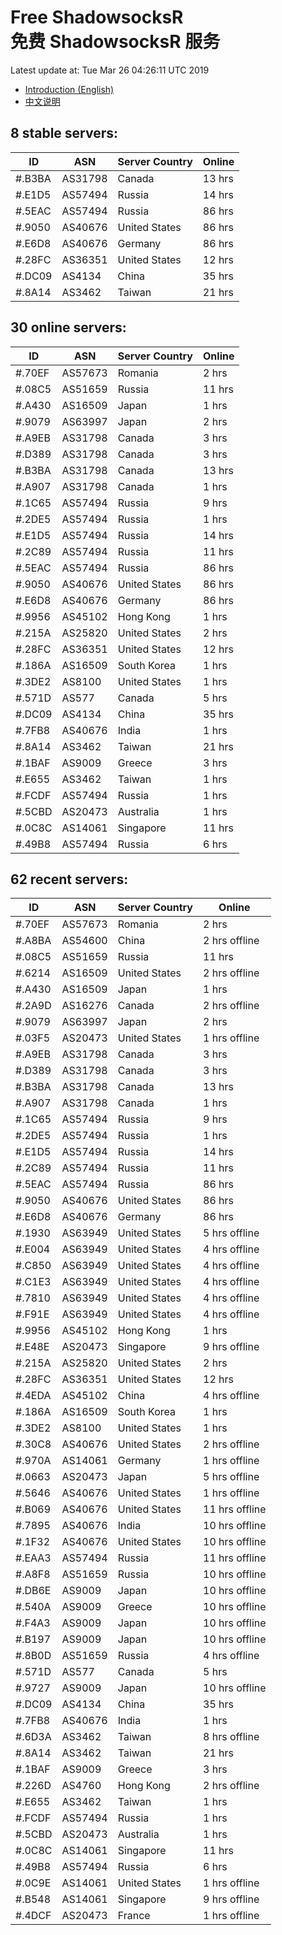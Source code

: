 # Free ShadowsocksR<br>免费 ShadowsocksR 服务

Latest update at: Tue Mar 26 04:26:11 UTC 2019

- [Introduction (English)](https://vision-network.readthedocs.io/en/latest/services/autossr.html)
- [中文说明](https://vision-network.readthedocs.io/zh_CN/latest/services/autossr.html)


## 8 stable servers:

| ID | ASN | Server Country | Online |
| ------ | ------ | ------ | ------ |
| #.B3BA | AS31798 | Canada | 13 hrs |
| #.E1D5 | AS57494 | Russia | 14 hrs |
| #.5EAC | AS57494 | Russia | 86 hrs |
| #.9050 | AS40676 | United States | 86 hrs |
| #.E6D8 | AS40676 | Germany | 86 hrs |
| #.28FC | AS36351 | United States | 12 hrs |
| #.DC09 | AS4134 | China | 35 hrs |
| #.8A14 | AS3462 | Taiwan | 21 hrs |

## 30 online servers:

| ID | ASN | Server Country | Online |
| ------ | ------ | ------ | ------ |
| #.70EF | AS57673 | Romania | 2 hrs |
| #.08C5 | AS51659 | Russia | 11 hrs |
| #.A430 | AS16509 | Japan | 1 hrs |
| #.9079 | AS63997 | Japan | 2 hrs |
| #.A9EB | AS31798 | Canada | 3 hrs |
| #.D389 | AS31798 | Canada | 3 hrs |
| #.B3BA | AS31798 | Canada | 13 hrs |
| #.A907 | AS31798 | Canada | 1 hrs |
| #.1C65 | AS57494 | Russia | 9 hrs |
| #.2DE5 | AS57494 | Russia | 1 hrs |
| #.E1D5 | AS57494 | Russia | 14 hrs |
| #.2C89 | AS57494 | Russia | 11 hrs |
| #.5EAC | AS57494 | Russia | 86 hrs |
| #.9050 | AS40676 | United States | 86 hrs |
| #.E6D8 | AS40676 | Germany | 86 hrs |
| #.9956 | AS45102 | Hong Kong | 1 hrs |
| #.215A | AS25820 | United States | 2 hrs |
| #.28FC | AS36351 | United States | 12 hrs |
| #.186A | AS16509 | South Korea | 1 hrs |
| #.3DE2 | AS8100 | United States | 1 hrs |
| #.571D | AS577 | Canada | 5 hrs |
| #.DC09 | AS4134 | China | 35 hrs |
| #.7FB8 | AS40676 | India | 1 hrs |
| #.8A14 | AS3462 | Taiwan | 21 hrs |
| #.1BAF | AS9009 | Greece | 3 hrs |
| #.E655 | AS3462 | Taiwan | 1 hrs |
| #.FCDF | AS57494 | Russia | 1 hrs |
| #.5CBD | AS20473 | Australia | 1 hrs |
| #.0C8C | AS14061 | Singapore | 11 hrs |
| #.49B8 | AS57494 | Russia | 6 hrs |

## 62 recent servers:

| ID | ASN | Server Country | Online |
| ------ | ------ | ------ | ------ |
| #.70EF | AS57673 | Romania | 2 hrs |
| #.A8BA | AS54600 | China | 2 hrs offline |
| #.08C5 | AS51659 | Russia | 11 hrs |
| #.6214 | AS16509 | United States | 2 hrs offline |
| #.A430 | AS16509 | Japan | 1 hrs |
| #.2A9D | AS16276 | Canada | 2 hrs offline |
| #.9079 | AS63997 | Japan | 2 hrs |
| #.03F5 | AS20473 | United States | 1 hrs offline |
| #.A9EB | AS31798 | Canada | 3 hrs |
| #.D389 | AS31798 | Canada | 3 hrs |
| #.B3BA | AS31798 | Canada | 13 hrs |
| #.A907 | AS31798 | Canada | 1 hrs |
| #.1C65 | AS57494 | Russia | 9 hrs |
| #.2DE5 | AS57494 | Russia | 1 hrs |
| #.E1D5 | AS57494 | Russia | 14 hrs |
| #.2C89 | AS57494 | Russia | 11 hrs |
| #.5EAC | AS57494 | Russia | 86 hrs |
| #.9050 | AS40676 | United States | 86 hrs |
| #.E6D8 | AS40676 | Germany | 86 hrs |
| #.1930 | AS63949 | United States | 5 hrs offline |
| #.E004 | AS63949 | United States | 4 hrs offline |
| #.C850 | AS63949 | United States | 4 hrs offline |
| #.C1E3 | AS63949 | United States | 4 hrs offline |
| #.7810 | AS63949 | United States | 4 hrs offline |
| #.F91E | AS63949 | United States | 4 hrs offline |
| #.9956 | AS45102 | Hong Kong | 1 hrs |
| #.E48E | AS20473 | Singapore | 9 hrs offline |
| #.215A | AS25820 | United States | 2 hrs |
| #.28FC | AS36351 | United States | 12 hrs |
| #.4EDA | AS45102 | China | 4 hrs offline |
| #.186A | AS16509 | South Korea | 1 hrs |
| #.3DE2 | AS8100 | United States | 1 hrs |
| #.30C8 | AS40676 | United States | 2 hrs offline |
| #.970A | AS14061 | Germany | 1 hrs offline |
| #.0663 | AS20473 | Japan | 5 hrs offline |
| #.5646 | AS40676 | United States | 1 hrs offline |
| #.B069 | AS40676 | United States | 11 hrs offline |
| #.7895 | AS40676 | India | 10 hrs offline |
| #.1F32 | AS40676 | United States | 10 hrs offline |
| #.EAA3 | AS57494 | Russia | 11 hrs offline |
| #.A8F8 | AS51659 | Russia | 10 hrs offline |
| #.DB6E | AS9009 | Japan | 10 hrs offline |
| #.540A | AS9009 | Greece | 10 hrs offline |
| #.F4A3 | AS9009 | Japan | 10 hrs offline |
| #.B197 | AS9009 | Japan | 10 hrs offline |
| #.8B0D | AS51659 | Russia | 4 hrs offline |
| #.571D | AS577 | Canada | 5 hrs |
| #.9727 | AS9009 | Japan | 10 hrs offline |
| #.DC09 | AS4134 | China | 35 hrs |
| #.7FB8 | AS40676 | India | 1 hrs |
| #.6D3A | AS3462 | Taiwan | 8 hrs offline |
| #.8A14 | AS3462 | Taiwan | 21 hrs |
| #.1BAF | AS9009 | Greece | 3 hrs |
| #.226D | AS4760 | Hong Kong | 2 hrs offline |
| #.E655 | AS3462 | Taiwan | 1 hrs |
| #.FCDF | AS57494 | Russia | 1 hrs |
| #.5CBD | AS20473 | Australia | 1 hrs |
| #.0C8C | AS14061 | Singapore | 11 hrs |
| #.49B8 | AS57494 | Russia | 6 hrs |
| #.0C9E | AS14061 | United States | 1 hrs offline |
| #.B548 | AS14061 | Singapore | 9 hrs offline |
| #.4DCF | AS20473 | France | 1 hrs offline |


